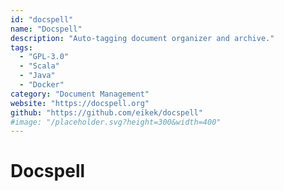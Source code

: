 ```yaml
---
id: "docspell"
name: "Docspell"
description: "Auto-tagging document organizer and archive."
tags:
  - "GPL-3.0"
  - "Scala"
  - "Java"
  - "Docker"
category: "Document Management"
website: "https://docspell.org"
github: "https://github.com/eikek/docspell"
#image: "/placeholder.svg?height=300&width=400"
---
```


# Docspell

